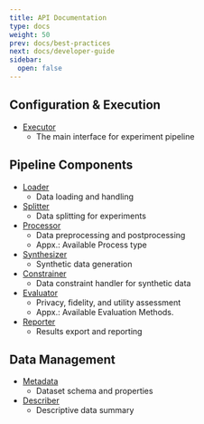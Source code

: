 ```yaml
---
title: API Documentation
type: docs
weight: 50
prev: docs/best-practices
next: docs/developer-guide
sidebar:
  open: false
---
```



## Configuration & Execution
- [Executor](./executor)
  - The main interface for experiment pipeline

## Pipeline Components
- [Loader](./loader)
  - Data loading and handling
- [Splitter](./splitter)
  - Data splitting for experiments
- [Processor](./processor)
  - Data preprocessing and postprocessing
  - Appx.: Available Process type
- [Synthesizer](./synthesizer)
  - Synthetic data generation
- [Constrainer](./constrainer)
  - Data constraint handler for synthetic data
- [Evaluator](./evaluator)
  - Privacy, fidelity, and utility assessment
  - Appx.: Available Evaluation Methods.
- [Reporter](./reporter)
  - Results export and reporting

## Data Management
- [Metadata](./metadata)
  - Dataset schema and properties
- [Describer](./describer)
  - Descriptive data summary